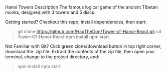Hanoi Towers
Description
The famous logical game of the ancient Tibetan monks, designed with 3 towers and 5 discs.

Getting started?
Checkout this repo, install dependencies, then start:

> git clone https://github.com/HagTheDon/Tower-of-Hanoi-React.git
> cd Tower-Of-Hanoi-React
> npm install
> npm start

Not Familiar with Git?
Click green clone/download button in top right corner, download the .zip file. Extract the contents of the zip file, then open your terminal, change to the project directory, and:
> npm install
> npm start
